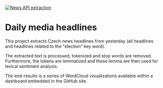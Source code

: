 [![News API extraction](https://github.com/opop999/daily_media_headlines/actions/workflows/docker.yml/badge.svg)](https://github.com/opop999/daily_media_headlines/actions/workflows/docker.yml)

# Daily media headlines

This project extracts Czech news headlines from yesterday (all headlines and headlines related to the "election" key word). 

The extracted text is processed, tokenized and stop words are removed. Furthermore, the tokens are lemmatized and these lemma are then used for lexical sentiment analysis.

The end-results is a series of WordCloud visualizations available within a dashboard embedded in the GitHub site. 
